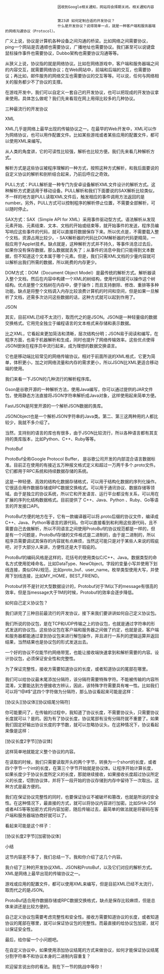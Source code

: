 
                            
                            因收到Google相关通知，网站将会择期关闭。相关通知内容
                            
                            
                            第23讲 如何定制合适的开发协议？
                            什么是开发协议？说得简单一点，就是一种客户端和服务器端的网络沟通协议（Protocol）。

广义上说，协议是计算机各种设备之间沟通的桥梁。比如网络之间需要协议，ping一个网站是否通顺也需要协议，广播地址也需要协议。我们甚至可以说键盘鼠标操作事件也需要协议，Dubbo架构也需要协议沟通等等。

从狭义上说，协议指的就是网络协议。比如在网络游戏中，客户端和服务器端之间的内容交互，就需要网络协议；在Web网站中，前端和后端的交互，也需要协议；再比如，邮件服务的网络交互也需要协议的交互等等。可以说，任何与网络相关的服务都少不了协议的支撑。

在游戏开发中，我们可以自定义一套自己的开发协议，也可以把现成的开发协议拿来使用。具体怎么做呢？我们先来看现在网上用得比较多的几种协议。

三种最流行的开发协议

XML

XML几乎是网络上最早出现的传输协议之一。在最早的Web开发中，XML可以作为网络协议，也可以用作配置文件。比如某些游戏或者某些应用的配置文件，都可以使用XML来编写。

从人类的角度讲，它的可读性比较强，解析也比较方便。我们先来看几种解析方式。

解析方式是这些协议被程序理解的一种方式，按照这种方式解析，和我后面要说的自定义协议的解析和剖析结合起来，乃前后呼应之奇效。


PULL方式：PULL解析是一种专门为安卓设备解析XML文件设计的解析方式。这种解析方式更适用于移动设备。PULL解析和我们下面要说的SAX解析比较类似，不一样的地方是PULL读取XML文件后，触发相应的事件调用方法返回的是number。另外，PULL方式可以控制程序的解析停止位置，不需要全部解析，可以随时停止。

SAX方式：SAX（Simple API for XML）采用事件驱动型方式。语法解析从发现元素开始、元素结束、文本、文档的开始或结束等，就开始事件的发送，程序员编写响应这些事件的代码，就可以直接将数据保存下来。所以优点是，不需要载入整个文档，资源占用比较少。-
SAX解析器的代码比DOM解析器的代码更精简，一般应用于Applet技术。缺点就是，这种解析方式并不持久，等事件消息过去后，如果你没有保存数据，那么数据就丢失了；从事件的消息中我们只能得到文本数据，但不知道这个文本属于哪个元素。但是，我们只需XML文档的少量内容就可以解析出我们所需的数据，所以耗费的内存更少。

DOM方式：DOM（Document Object Model）是最传统的解析方式。解析器读入整个文档，然后在内容中构建一个XML的树结构，使用代码就可以操作这个树结构。优点是整个文档树在内存中，便于操作；而且支持删除、修改、重排等多种功能。缺点是将整个文档调入内存比较浪费计算机的时间和空间，但是如果一旦解析了文档，还需多次访问这些数据的话，这种方式就可以起到作用了。


JSON

其实，目前XML已经不太流行，取而代之的是JSON。JSON是一种轻量级的数据交换格式。它用完全独立于编程语言的文本格式来存储和表示数据。

比之XML，它看起来更加简洁和清晰，层次结构分明；JSON易于阅读和编写，在程序方面，也易于机器解析和生成，同时也提升了网络传输效率。这些优点使得JSON很快在程序员中流行起来，成为理想的数据交换语言。

它也是移动端比较常见的网络传输协议。相对于前面所说的XML格式，它更为简单，体积更小，加之对网络流量和内存的需求更小，所以JSON比XML更适合移动端的使用。

我们来看一下JSON的几种流行的解析程序库。


Gson是谷歌开源的一种解析方法，使用Java编写，你可以通过提供的JAR文件包，使用静态方法直接将JSON字符串解析成Java对象，这样使用起来简单方便。

FastJSON是阿里开源的一个解析JSON数据的类库。

JSONObject也是一个解析JSON字符串的Java类。第二、第三这两种用的人都比较少，我就不多介绍了。


当然，支持别的语言的库也有很多，由于JSON比较流行，所以各种语言都有其支持的类库版本，比如Python、C++、Ruby等等。

ProtoBuf

ProtoBuf全称Google Protocol Buffer， 是谷歌公司开发的内部混合语言数据标准。目前正在使用的有接近五万种报文格式定义和超过一万两千多个.proto文件。它们都用于RPC系统和持续数据存储的系统。

这是一种轻便、高效的结构化数据存储格式，可以用于结构化数据的序列化操作。它很适合用作数据存储或RPC数据交换格式。可以用于通讯协议、数据存储等领域。由于是独立的协议系统，所以它和开发语言、运行平台都没有关系，可以用在扩展的序列化结构数据格式。目前提供了 C++、Java、Python 、Ruby、Go等语言的开发接口API。

ProtoBuf方便的地方在于，它有一款编译器可以将.proto后缀的协议文件，编译成C++、Java、Python等语言的源代码。你可以直接看到和利用这些源代码，且不需要自己去做解析，所以不同语言之间使用ProtoBuf的协议规范都是一样的，但是有一个问题是，ProtoBuf存储的文件格式是二进制的，由于是二进制的，所以程序员需要调试其保存的内容就有点麻烦，当然这可能只是对于某些人来说的瑕疵吧，对于大部分人来讲，方便性还是大于瑕疵的。

ProtoBuf的编码风格是这样的，花括号的使用类似C/C++、Java。数据类型的命名方式使用驼峰命名，比如DataType、NewObject。字段的变量小写并使用下划线连接，类似GNU规范，比如proto_buf、user_name。枚举类型使用大写，并使用下划线连接，比如MY_HOME，BEST_FRIEND。

Protobuf并不是针对大型数据设计的，Protobuf对于1M以下的message有很高的效率，但是当message大于1M的时候，Protobuf的效率会逐步降低。

如何自己定义协议包？

我们讲完了三种目前最流行的开发协议，接下来我们要讲讲如何自己定义协议包。

我们所说的协议包，是在TCP和UDP传输之上的协议包，也就是通过字符串的形式发送的协议包。这些协议包在客户端和服务器之间做了约定，也就是说，客户端和服务器都能通过拿到协议包来进行解包操作，并且进行一系列的逻辑运算并返回结果，当然结果也是协议包的形式发送出去。

一个好的协议不仅能节约网络带宽，也能让接收端快速拿到和解析需要的内容。设计协议包，必须保证安全性和完整性。

为了保证完整性，接收方需要知道协议的长度，或者知道协议的尾部在哪里。

我们可以给协议最末尾添加分隔符，该分隔符需要特殊字符。不能被传输的内容所混淆，又要能达到方便接收方辨认，因此，该特殊字符需要具有唯一性。比如我们可以将“!@#$”这四个字符做为分隔符，那么协议看起来可能是这样：

[协议头][协议体][协议结尾分隔符]


你可能要问了，在传输的过程中，我知道了协议长度，不需要协议头，只需要协议长度就可以？是的。因为有了协议长度，协议尾部有没有分隔符就不重要了。如果我们固定好输出协议长度的字节数，就可以忽略协议头。在这种情况下，协议看起来像是这样：

[协议长度2字节][协议体]


这样简单地就能定义整个协议的内容。

在读取的时候，我们只需要读取开头的两个字节，转换为一个short的长度，或者四个字节一个int的长度，在第三个字节开始就是协议体。让程序开始计算长度，如果长度少于协议长度所定义的长度，那就继续接收，如果接收长度超过协议所定义的长度，切割协议体，并将下一段开始的协议存储到内存中留待下一次取出。这种方式是最方便的。

我们在保证协议完整性的同时，也要保证协议不被破坏和篡改，也就是所说的安全性。在这种情况下，最直接的方式，就可以将协议内容进行加密。比如SHA-256或者AES等等加密方式将内容加密，随后传输过去，最简单的做法就是将密码在客户端和服务器端协商好就可以了。

看起来可能是这个样子：

[协议长度2字节][加密协议体]


小结

这节内容差不多了，我们总结一下。我和你介绍了这几个内容。


我介绍了三种的开发协议XML、JSON和ProtoBuf，以及它们对应的解析方式。XML是网络上最早出现的传输协议之一。

游戏或应用的配置文件，都可以使用XML来编写，但是目前XML已经不太流行，取而代之的是JSON。

ProtoBuf适合用作数据存储或RPC数据交换格式，缺点是保存比较麻烦，但是总体来讲还是比较方便的。

自己定义协议包需要考虑完整性和安全性。接收方需要知道协议的长度，或者知道协议的尾部在哪里，就可以保证协议包的完整性。而最直接的给协议包加密，就可以保证安全性。


最后，给你留一个小问题吧。

在自定义协议中，如果使用添加协议结尾的方式来做协议，如何才能保证协议结尾分割字符串不和协议本身的二进制内容重复？

欢迎留言说出你的看法。我在下一节的挑战中等你！

                        
                        
                            